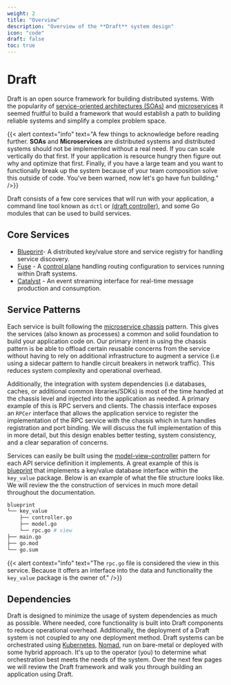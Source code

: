```yaml
---
weight: 2
title: "Overview"
description: "Overview of the **Draft** system design"
icon: "code"
draft: false
toc: true
---
```


# **Draft**

Draft is an open source framework for building distributed systems. With the popularity of [service-oriented architectures (SOAs)](https://en.wikipedia.org/wiki/Service-oriented_architecture) and [microservices](https://en.wikipedia.org/wiki/Microservices) it seemed fruitful to build a framework that would establish a path to building reliable systems and simplify a complex problem space.

{{< alert context="info" text="A few things to acknowledge before reading further. **SOAs** and **Microservices** are distributed systems and distributed systems should not be implemented without a real need. If you can scale vertically do that first. If your application is resource hungry then figure out why and optimize that first. Finally, if you have a large team and you want to functionally break up the system because of your team composition solve this outside of code. You've been warned, now let's go have fun building." />}}

Draft consists of a few core services that will run with your application, a command line tool known as `dctl` or [(draft controller)](https://github.com/steady-bytes/draft/tree/main/tools/dctl), and some Go modules that can be used to build services.


## Core Services

- [Blueprint](https://github.com/steady-bytes/draft/tree/main/services/core/blueprint)- A distributed key/value store and service registry for handling service discovery.
- [Fuse](https://github.com/steady-bytes/draft/tree/main/services/core/fuse) - A [control plane](https://en.wikipedia.org/wiki/Control_plane) handling routing configuration to services running within Draft systems.
- [Catalyst](https://github.com/steady-bytes/draft/tree/main/services/core/catalyst) - An event streaming interface for real-time message production and consumption.

## Service Patterns

Each service is built following the [microservice chassis](https://microservices.io/patterns/microservice-chassis.html) pattern. This gives the services (also known as processes) a common and solid foundation to build your application code on. Our primary intent in using the chassis pattern is be able to offload certain reusable concerns from the service without having to rely on additional infrastructure to augment a service (i.e using a sidecar pattern to handle circuit breakers in network traffic). This reduces system complexity and operational overhead.

Additionally, the integration with system dependencies (i.e databases, caches, or additional common libraries/SDKs) is most of the time handled at the chassis level and injected into the application as needed. A primary example of this is RPC servers and clients. The chassis interface exposes an `RPCer` interface that allows the application service to register the implementation of the RPC service with the chassis which in turn handles registration and port binding. We will discuss the full implementation of this in more detail, but this design enables better testing, system consistency, and a clear separation of concerns.

Services can easily be built using the [model-view-controller](https://en.wikipedia.org/wiki/Model%E2%80%93view%E2%80%93controller) pattern for each API service definition it implements. A great example of this is [blueprint](https://github.com/steady-bytes/draft/tree/start-arch-docs/services/core/blueprint) that implements a key/value database interface within the `key_value` package. Below is an example of what the file structure looks like. We will review the the construction of services in much more detail throughout the documentation.

```sh
blueprint
└── key_value
    ├── controller.go
    ├── model.go
    └── rpc.go # view
├── main.go
├── go.mod
└── go.sum
```

{{< alert context="info" text="The `rpc.go` file is considered the view in this service. Because it offers an interface into the data and functionality the `key_value` package is the owner of." />}}

## Dependencies

Draft is designed to minimize the usage of system dependencies as much as possible. Where needed, core functionality is built into Draft components to reduce operational overhead. Additionally, the deployment of a Draft system is not coupled to any one deployment method. Draft systems can be orchestrated using [Kubernetes](https://kubernetes.io/),  [Nomad](https://www.nomadproject.io/), run on bare-metal or deployed with some hybrid approach. It's up to the operator (you) to determine what orchestration best meets the needs of the system. Over the next few pages we will review the Draft framework and walk you through building an application using Draft.
